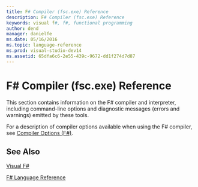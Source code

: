 ```yaml
---
title: F# Compiler (fsc.exe) Reference
description: F# Compiler (fsc.exe) Reference
keywords: visual f#, f#, functional programming
author: dend
manager: danielfe
ms.date: 05/16/2016
ms.topic: language-reference
ms.prod: visual-studio-dev14
ms.assetid: 65dfa6c6-2e55-439c-9672-dd1f274d7d87 
---
```


# F# Compiler (fsc.exe) Reference

This section contains information on the F# compiler and interpreter, including command-line options and diagnostic messages (errors and warnings) emitted by these tools.

For a description of compiler options available when using the F# compiler, see [Compiler Options &#40;F&#35;&#41;](Compiler-Options-%5BFSharp%5D.md).


## See Also
[Visual F&#35;](Visual-FSharp.md)

[F&#35; Language Reference](FSharp-Language-Reference.md)

